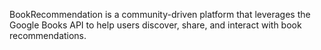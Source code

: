 BookRecommendation is a community-driven platform that leverages the Google Books API to help users discover, share, and interact with book recommendations.
